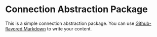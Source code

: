 # Connection Abstraction Package

This is a simple connection abstraction package. You can use
[Github-flavored Markdown](https://guides.github.com/features/mastering-markdown/)
to write your content.
